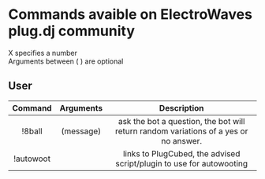 Commands avaible on ElectroWaves plug.dj community
=========

X specifies a number  
Arguments between ( ) are optional


User
----
 
|Command | Arguments |  Description |
|:------:|:---------:|:--------------------------------------:|
|!8ball | (message) | ask the bot a question, the bot will return random variations of a yes or no answer. |
|!autowoot | | links to PlugCubed, the advised script/plugin to use for autowooting |
